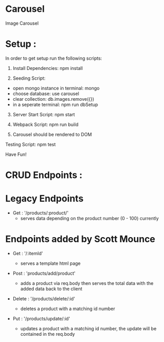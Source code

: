 # Carousel
Image Carousel

# Setup :

In order to get setup run the following scripts:

1) Install Dependencies: npm install

2) Seeding Script:
  - open mongo instance in terminal: mongo
  - choose database: use carousel
  - clear collection: db.images.remove({})
  - in a seperate terminal: npm run dbSetup

3) Server Start Script: npm start

4) Webpack Script: npm run build

5) Carousel should be rendered to DOM


Testing Script: npm test

Have Fun!


# CRUD Endpoints :

# Legacy Endpoints 

- Get : '/products/:product/'
  - serves data depending on the product number (0 - 100) currently

# Endpoints added by Scott Mounce 

- Get : '/:itemId' 
  - serves a template html page

- Post : 'products/add/product'
  - adds a product via req.body then serves the total data with the added data back to the client 

- Delete : '/products/delete/:id'     
  - deletes a product with a matching id number 

- Put : '/products/update/:id'
  - updates a product with a matching id number, the update will be contained in the req.body   

